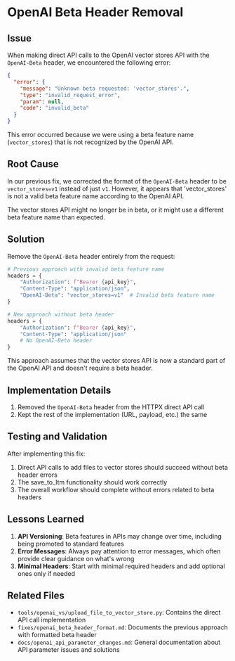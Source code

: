 # OpenAI Beta Header Removal

## Issue

When making direct API calls to the OpenAI vector stores API with the `OpenAI-Beta` header, we encountered the following error:

```json
{
  "error": {
    "message": "Unknown beta requested: 'vector_stores'.",
    "type": "invalid_request_error",
    "param": null,
    "code": "invalid_beta"
  }
}
```

This error occurred because we were using a beta feature name (`vector_stores`) that is not recognized by the OpenAI API.

## Root Cause

In our previous fix, we corrected the format of the `OpenAI-Beta` header to be `vector_stores=v1` instead of just `v1`. However, it appears that 'vector_stores' is not a valid beta feature name according to the OpenAI API.

The vector stores API might no longer be in beta, or it might use a different beta feature name than expected.

## Solution

Remove the `OpenAI-Beta` header entirely from the request:

```python
# Previous approach with invalid beta feature name
headers = {
    "Authorization": f"Bearer {api_key}",
    "Content-Type": "application/json",
    "OpenAI-Beta": "vector_stores=v1"  # Invalid beta feature name
}

# New approach without beta header
headers = {
    "Authorization": f"Bearer {api_key}",
    "Content-Type": "application/json"
    # No OpenAI-Beta header
}
```

This approach assumes that the vector stores API is now a standard part of the OpenAI API and doesn't require a beta header.

## Implementation Details

1. Removed the `OpenAI-Beta` header from the HTTPX direct API call
2. Kept the rest of the implementation (URL, payload, etc.) the same

## Testing and Validation

After implementing this fix:
1. Direct API calls to add files to vector stores should succeed without beta header errors
2. The save_to_ltm functionality should work correctly
3. The overall workflow should complete without errors related to beta headers

## Lessons Learned

1. **API Versioning**: Beta features in APIs may change over time, including being promoted to standard features
2. **Error Messages**: Always pay attention to error messages, which often provide clear guidance on what's wrong
3. **Minimal Headers**: Start with minimal required headers and add optional ones only if needed

## Related Files

- `tools/openai_vs/upload_file_to_vector_store.py`: Contains the direct API call implementation
- `fixes/openai_beta_header_format.md`: Documents the previous approach with formatted beta header
- `docs/openai_api_parameter_changes.md`: General documentation about API parameter issues and solutions 